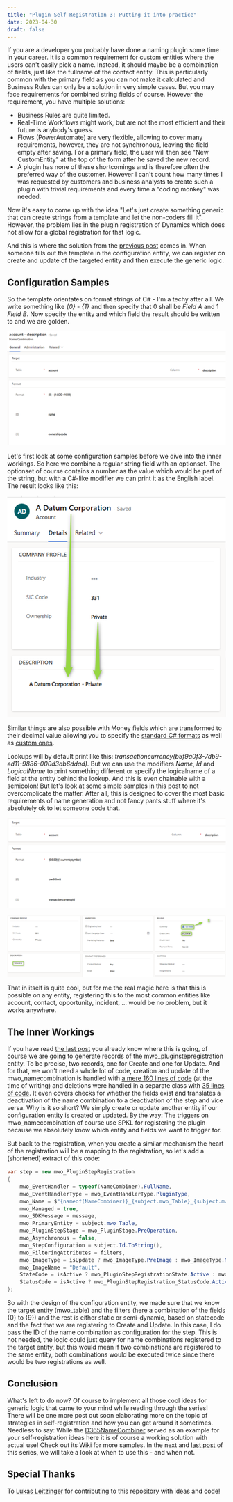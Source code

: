```yaml
---
title: "Plugin Self Registration 3: Putting it into practice"
date: 2023-04-30
draft: false
---
```


If you are a developer you probably have done a naming plugin some time in your career.
It is a common requirement for custom entities where the users can't easily pick a name. Instead, it should maybe be a combination of fields, just like the fullname of the contact entity. 
This is particularly common with the primary field as you can not make it calculated and Business Rules can only be a solution in very simple cases.
But you may face requirements for combined string fields of course. 
However the requirement, you have multiple solutions:
- Business Rules are quite limited.
- Real-Time Workflows might work, but are not the most efficient and their future is anybody's guess.
- Flows (PowerAutomate) are very flexible, allowing to cover many requirements, however, they are not synchronous, leaving the field empty after saving. For a primary field, the user will then see "New CustomEntity" at the top of the form after he saved the new record.
- A plugin has none of these shortcomings and is therefore often the preferred way of the customer. However I can't count how many times I was requested by customers and business analysts to create such a plugin with trivial requirements and every time a "coding monkey" was needed.

Now it's easy to come up with the idea "Let's just create something generic that can create strings from a template and let the non-coders fill it". However, the problem lies in the plugin registration of Dynamics which does not allow for a global registration for that logic.

And this is where the solution from the [previous post](/post/plugin-self-registration/solution) comes in. When someone fills out the template in the configuration entity, we can register on create and update of the targeted entity and then execute the generic logic. 

## Configuration Samples
So the template orientates on format strings of C# - I'm a techy after all. We write something like _{0} - {1}_ and then specify that 0 shall be _Field A_ and 1 _Field B_. Now specify the entity and which field the result should be written to and we are golden. 

![A sample configuration with a string field and an optionset.](configOptionset.png)

Let's first look at some configuration samples before we dive into the inner workings.
So here we combine a regular string field with an optionset. The optionset of course contains a number as the value which would be part of the string, but with a C#-like modifier we can print it as the English label. The result looks like this:

![The result from the previous configuration.](resultOptionset.png)

Similar things are also possible with Money fields which are transformed to their decimal value allowing you to specify the [standard C# formats](https://learn.microsoft.com/en-us/dotnet/standard/base-types/standard-numeric-format-strings) as well as [custom ones](https://learn.microsoft.com/en-us/dotnet/standard/base-types/custom-numeric-format-strings).

Lookups will by default print like this: _transactioncurrency(b5f9a0f3-7db9-ed11-9886-000d3ab6ddad)_. But we can use the modifiers _Name_, _Id_ and _LogicalName_ to print something different or specify the logicalname of a field at the entity behind the lookup. And this is even chainable with a semicolon! But let's look at some simple samples in this post to not overcomplicate the matter. After all, this is designed to cover the most basic requirements of name generation and not fancy pants stuff where it's absolutely ok to let someone code that.

![A sample Configuration with a money field and an entity reference.](configEntityReference.png)

![The result from the previous configuration.](resultEntityReference.png)

That in itself is quite cool, but for me the real magic here is that this is possible on any entity, registering this to the most common entities like account, contact, opportunity, incident, ... would be no problem, but it works anywhere. 

## The Inner Workings
If you have read [the last post](/post/plugin-self-registration/solution) you already know where this is going, of course we are going to generate records of the mwo_pluginstepregistration entity. To be precise, two records, one for Create and one for Update. 
And for that, we won't need a whole lot of code, creation and update of the mwo_namecombination is handled with [a mere 160 lines of code](https://github.com/Kunter-Bunt/D365NameCombiner/blob/main/mwo.D365NameCombiner.Plugins/Executables/RegistrationExecutable.cs) (at the time of writing) and deletions were handled in a separate class with [35 lines of code](https://github.com/Kunter-Bunt/D365NameCombiner/blob/main/mwo.D365NameCombiner.Plugins/Executables/DeleteRegistrationExecutable.cs). It even covers checks for whether the fields exist and translates a deactivation of the name combination to a deactivation of the step and vice versa. 
Why is it so short? We simply create or update another entity if our configuration entity is created or updated. By the way: The triggers on mwo_namecombination of course use SPKL for registering the plugin because we absolutely know which entity and fields we want to trigger for.

But back to the registration, when you create a similar mechanism the heart of the registration will be a mapping to the registration, so let's add a (shortened) extract of this code:
``` c#
var step = new mwo_PluginStepRegistration
{
    mwo_EventHandler = typeof(NameCombiner).FullName,
    mwo_EventHandlerType = mwo_EventHandlerType.PluginType,
    mwo_Name = $"{nameof(NameCombiner)}_{subject.mwo_Table}_{subject.mwo_Column}_{message}",
    mwo_Managed = true,
    mwo_SDKMessage = message,
    mwo_PrimaryEntity = subject.mwo_Table,
    mwo_PluginStepStage = mwo_PluginStage.PreOperation,
    mwo_Asynchronous = false,
    mwo_StepConfiguration = subject.Id.ToString(),
    mwo_FilteringAttributes = filters, 
    mwo_ImageType = isUpdate ? mwo_ImageType.PreImage : mwo_ImageType.None,
    mwo_ImageName = "Default",
    StateCode = isActive ? mwo_PluginStepRegistrationState.Active : mwo_PluginStepRegistrationState.Inactive,
    StatusCode = isActive ? mwo_PluginStepRegistration_StatusCode.Active : mwo_PluginStepRegistration_StatusCode.Inactive,
};
```
So with the design of the configuration entity, we made sure that we know the target entity (mwo_table) and the filters (here a combination of the fields {0} to {9}) and the rest is either static or semi-dynamic, based on statecode and the fact that we are registering to Create and Update. In this case, I do pass the ID of the name combination as configuration for the step. This is not needed, the logic could just query for name combinations registered to the target entity, but this would mean if two combinations are registered to the same entity, both combinations would be executed twice since there would be two registrations as well. 

## Conclusion
What's left to do now? Of course to implement all those cool ideas for generic logic that came to your mind while reading through the series! There will be one more post out soon elaborating more on the topic of strategies in self-registration and how you can get around it sometimes.
Needless to say: While the [D365NameCombiner](https://github.com/Kunter-Bunt/D365NameCombiner/) served as an example for your self-registration ideas here it is of course a working solution with actual use! Check out its Wiki for more samples.
In the next and [last post](/post/plugin-self-registration/outlook) of this series, we will take a look at when to use this - and when not.

## Special Thanks
To [Lukas Leitzinger](https://www.linkedin.com/in/lukas-leitzinger-6b5654160/) for contributing to this repository with ideas and code!